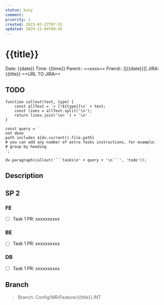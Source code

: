 ```yaml
---
status: busy
comment: 
priority: 1
created: 2023-03-27T07:35
updated: 2024-11-04T09:45
---
```


# {{title}}

Date: {{date}} Time: {{time}}
Parent:: ==xxxx==
Friend:: [[{{date}}]]
JIRA:{{title}}
==URL TO JIRA==

## TODO
```dataviewjs
function callout(text, type) {
    const allText = `> [!${type}]\n` + text;
    const lines = allText.split('\n');
    return lines.join('\n> ') + '\n'
}

const query = `
not done
path includes ${dv.current().file.path}
# you can add any number of extra Tasks instructions, for example:
# group by heading
`;

dv.paragraph(callout('```tasks\n' + query + '\n```', 'todo'));
```

## Description


## SP 2

### FE
- [ ] Task 1
      PR: xxxxxxxxxx

### BE
- [ ] Task 1
      PR: xxxxxxxxxx

### DB
- [ ] Task 1
      PR: xxxxxxxxxx

## Branch

> Branch: Config/MR/Feature/{{title}}.INT

